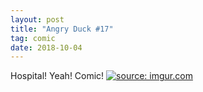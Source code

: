 ```yaml
---
layout: post
title: "Angry Duck #17"
tag: comic
date: 2018-10-04
---
```


Hospital! Yeah! Comic!  <!-- #49 -->
[![](https://i.imgur.com/071qKIy.jpg "source: imgur.com")](https://i.imgur.com/071qKIy.jpg)
